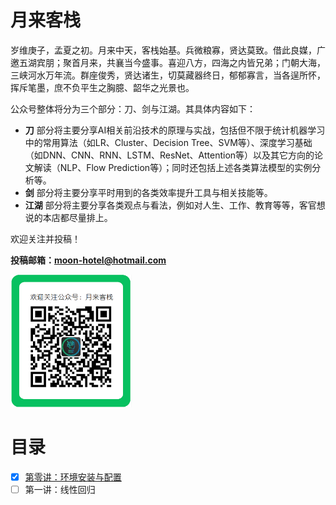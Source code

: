 # 月来客栈

岁维庚子，孟夏之初。月来中天，客栈始基。兵微粮寡，贤达莫致。借此良媒，广邀五湖宾朋；聚首月来，共襄当今盛事。喜迎八方，四海之内皆兄弟；门朝大海，三峡河水万年流。群座俊秀，贤达诸生，切莫藏器终日，郁郁寡言，当各逞所怀，挥斥笔墨，庶不负平生之胸臆、韶华之光景也。

公众号整体将分为三个部分：刀、剑与江湖。其具体内容如下：

- **刀** 部分将主要分享AI相关前沿技术的原理与实战，包括但不限于统计机器学习中的常用算法（如LR、Cluster、Decision Tree、SVM等）、深度学习基础（如DNN、CNN、RNN、LSTM、ResNet、Attention等）以及其它方向的论文解读（NLP、Flow Prediction等）；同时还包括上述各类算法模型的实例分析等。
- **剑** 部分将主要分享平时用到的各类效率提升工具与相关技能等。
- **江湖** 部分将主要分享各类观点与看法，例如对人生、工作、教育等等，客官想说的本店都尽量排上。

欢迎关注并投稿！

**投稿邮箱：moon-hotel@hotmail.com**

<img src="./Images/p9999.png" style="zoom:60%;" />

# 目录

- [x] [第零讲：环境安装与配置](./00_Configuration/README.md)
- [ ] 第一讲：线性回归 